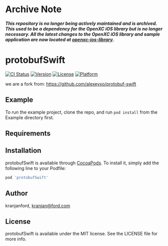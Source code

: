 # Archive Note
***This repository is no longer being actively maintained and is archived. This used to be a dependency for the OpenXC iOS library but is no longer necessary. All the latest changes to the OpenXC iOS library and sample application are now located at [openxc-ios-library](https://github.com/openxc/openxc-ios-library).***

# protobufSwift

[![CI Status](https://img.shields.io/travis/kranjanford/protobufSwift.svg?style=flat)](https://travis-ci.org/kranjanford/protobufSwift)
[![Version](https://img.shields.io/cocoapods/v/protobufSwift.svg?style=flat)](https://cocoapods.org/pods/protobufSwift)
[![License](https://img.shields.io/cocoapods/l/protobufSwift.svg?style=flat)](https://cocoapods.org/pods/protobufSwift)
[![Platform](https://img.shields.io/cocoapods/p/protobufSwift.svg?style=flat)](https://cocoapods.org/pods/protobufSwift)

we are a fork from: https://github.com/alexeyxo/protobuf-swift

## Example

To run the example project, clone the repo, and run `pod install` from the Example directory first.

## Requirements

## Installation

protobufSwift is available through [CocoaPods](https://cocoapods.org). To install
it, simply add the following line to your Podfile:

```ruby
pod 'protobufSwift'
```

## Author

kranjanford, kranjan@ford.com

## License

protobufSwift is available under the MIT license. See the LICENSE file for more info.
